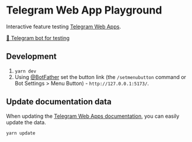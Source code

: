 # Telegram Web App Playground

Interactive feature testing [Telegram Web Apps](https://core.telegram.org/bots/webapps).

[🤖 Telegram bot for testing](https://t.me/web_app_playground_bot)

## Development

1. `yarn dev`
2. Using [@BotFather](https://t.me/botfather) set the button link (the `/setmenubutton` command or Bot Settings > Menu Button) - `http://127.0.0.1:5173/`.

## Update documentation data

When updating the [Telegram Web Apps documentation](https://core.telegram.org/bots/webapps), you can easily update the data.

```sh
yarn update
```
